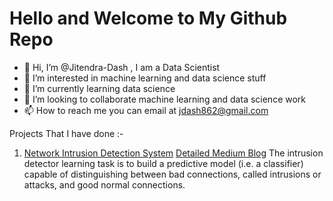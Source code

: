 # Hello and Welcome to My Github Repo
- 👋 Hi, I’m @Jitendra-Dash , I am a Data Scientist
- 👀 I’m interested in machine learning and data science stuff 
- 🌱 I’m currently learning data science
- 💞️ I’m looking to collaborate machine learning and data science work
- 📫 How to reach me you can email at jdash862@gmail.com

Projects That I have done :-
1. [Network Intrusion Detection System](https://github.com/Jitendra-Dash/Network-Intrusion-detection-system)
[Detailed Medium Blog](https://medium.com/analytics-vidhya/network-intrusion-detection-system-4bab3e5baccb)
The intrusion detector learning task is to build a predictive model (i.e. a classifier) capable of distinguishing between bad connections, called intrusions or attacks, and good normal connections.


<!---
Jitendra-Dash/Jitendra-Dash is a ✨ special ✨ repository because its `README.md` (this file) appears on your GitHub profile.
You can click the Preview link to take a look at your changes.
--->
